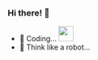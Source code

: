 
### Hi there! 👋 

- 🔭 Coding...    <img src="https://media.giphy.com/media/WUlplcMpOCEmTGBtBW/giphy.gif" width="30"> 
- 🌱 Think like a robot...
  
<!--
### Hi there 👋
**OceanWong1991/OceanWong1991** is a ✨ _special_ ✨ repository because its `README.md` (this file) appears on your GitHub profile.

Here are some ideas to get you started:

- 🔭 I’m currently working on ...
- 🌱 I’m currently learning ...
- 👯 I’m looking to collaborate on ...
- 🤔 I’m looking for help with ...
- 💬 Ask me about ...
- 📫 How to reach me: ...
- 😄 Pronouns: ...
- ⚡ Fun fact: ...  
-->


